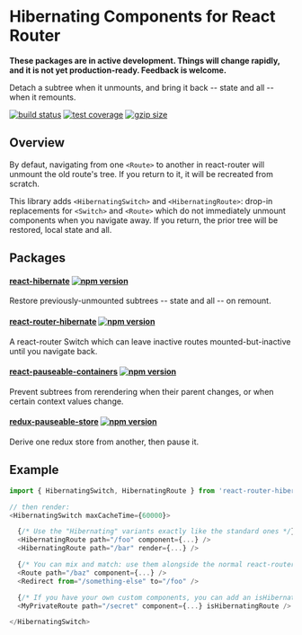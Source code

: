 # Hibernating Components for React Router

**These packages are in active development. Things will change rapidly, and it is not yet production-ready. Feedback is welcome.**

Detach a subtree when it unmounts, and bring it back -- state and all -- when it remounts.

[![build status](https://img.shields.io/travis/com/spautz/react-hibernate/master.svg)](https://travis-ci.com/spautz/react-hibernate/branches)
[![test coverage](https://img.shields.io/coveralls/github/spautz/react-hibernate/master.svg)](https://coveralls.io/github/spautz/react-hibernate?branch=master)
[![gzip size](https://img.shields.io/bundlephobia/minzip/react-router-hibernate)](https://bundlephobia.com/result?p=react-router-hibernate@latest)

## Overview

By defaut, navigating from one `<Route>` to another in react-router will unmount the old route's tree.
If you return to it, it will be recreated from scratch.

This library adds `<HibernatingSwitch>` and `<HibernatingRoute>`: drop-in replacements for `<Switch>` and `<Route>`
which do not immediately unmount components when you navigate away. If you return, the prior tree will be restored,
local state and all.

## Packages

#### [react-hibernate](./packages/react-hibernate-core/) [![npm version](https://img.shields.io/npm/v/react-hibernate.svg)](https://www.npmjs.com/package/react-hibernate)

Restore previously-unmounted subtrees -- state and all -- on remount.

#### [react-router-hibernate](./packages/react-router-hibernate/) [![npm version](https://img.shields.io/npm/v/react-router-hibernate.svg)](https://www.npmjs.com/package/react-router-hibernate)

A react-router Switch which can leave inactive routes mounted-but-inactive until you navigate back.

#### [react-pauseable-containers](./packages/react-pauseable-containers/) [![npm version](https://img.shields.io/npm/v/react-pauseable-containers.svg)](https://www.npmjs.com/package/react-pauseable-containers)

Prevent subtrees from rerendering when their parent changes, or when certain context values change.

#### [redux-pauseable-store](./packages/redux-pauseable-store/) [![npm version](https://img.shields.io/npm/v/redux-pauseable-store.svg)](https://www.npmjs.com/package/redux-pauseable-store)

Derive one redux store from another, then pause it.

## Example

```javascript
import { HibernatingSwitch, HibernatingRoute } from 'react-router-hibernate';

// then render:
<HibernatingSwitch maxCacheTime={60000}>

  {/* Use the "Hibernating" variants exactly like the standard ones */}
  <HibernatingRoute path="/foo" component={...} />
  <HibernatingRoute path="/bar" render={...} />

  {/* You can mix and match: use them alongside the normal react-router components */}
  <Route path="/baz" component={...} />
  <Redirect from="/something-else" to="/foo" />

  {/* If you have your own custom components, you can add an isHibernatingRoute prop */}
  <MyPrivateRoute path="/secret" component={...} isHibernatingRoute />

</HibernatingSwitch>
```
